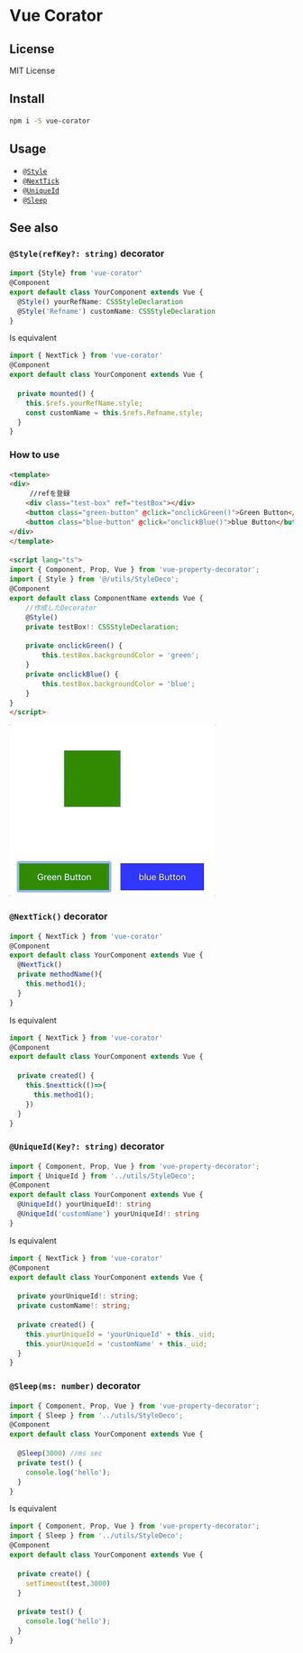 # Vue Corator


## License

MIT License

## Install

```bash
npm i -S vue-corator
```

## Usage

- [`@Style`](#Style)
- [`@NextTick`](#NextTick)
- [`@UniqueId`](#UniqueId)
- [`@Sleep`](#Sleep)

## See also

### <a id="Style"></a> `@Style(refKey?: string)` decorator

```ts
import {Style} from 'vue-corator'
@Component
export default class YourComponent extends Vue {
  @Style() yourRefName: CSSStyleDeclaration
  @Style('Refname') customName: CSSStyleDeclaration
}
```
Is equivalent

```ts
import { NextTick } from 'vue-corator'
@Component
export default class YourComponent extends Vue {

  private mounted() {
    this.$refs.yourRefName.style;
    const customName = this.$refs.Refname.style;
  }
}
```
### How to use
```html
<template>
<div>
　　　//refを登録
    <div class="test-box" ref="testBox"></div>
    <button class="green-button" @click="onclickGreen()">Green Button</button>
    <button class="blue-button" @click="onclickBlue()">blue Button</button>
</div>
</template>

<script lang="ts">
import { Component, Prop, Vue } from 'vue-property-decorator';
import { Style } from '@/utils/StyleDeco';
@Component
export default class ComponentName extends Vue {
    //作成したDecorator
    @Style()　
    private testBox!: CSSStyleDeclaration;

    private onclickGreen() {
        this.testBox.backgroundColor = 'green';
    }
    private onclickBlue() {
        this.testBox.backgroundColor = 'blue';
    }
}
</script>
```
![](/assets/style-decorator.gif)


### <a id="NextTick"></a> `@NextTick()` decorator

```ts
import { NextTick } from 'vue-corator'
@Component
export default class YourComponent extends Vue {
  @NextTick()
  private methodName(){
    this.method1();
  }
}
```
Is equivalent

```ts
import { NextTick } from 'vue-corator'
@Component
export default class YourComponent extends Vue {

  private created() {
    this.$nexttick(()=>{
      this.method1();
    })
  }
}
```

### <a id="UniqueId"></a> `@UniqueId(Key?: string)` decorator

```ts
import { Component, Prop, Vue } from 'vue-property-decorator';
import { UniqueId } from '../utils/StyleDeco';
@Component
export default class YourComponent extends Vue {
  @UniqueId() yourUniqueId!: string 
  @UniqueId('customName') yourUniqueId!: string 
}
```
Is equivalent

```ts
import { NextTick } from 'vue-corator'
@Component
export default class YourComponent extends Vue {

  private yourUniqueId!: string;
  private customName!: string;

  private created() {
    this.yourUniqueId = 'yourUniqueId' + this._uid;
    this.yourUniqueId = 'customName' + this._uid;
  }
}
```


### <a id="Sleep"></a> `@Sleep(ms: number)` decorator

```ts
import { Component, Prop, Vue } from 'vue-property-decorator';
import { Sleep } from '../utils/StyleDeco';
@Component
export default class YourComponent extends Vue {

  @Sleep(3000) //ms sec
  private test() {
    console.log('hello');
  }
}
```
Is equivalent

```ts
import { Component, Prop, Vue } from 'vue-property-decorator';
import { Sleep } from '../utils/StyleDeco';
@Component
export default class YourComponent extends Vue {

  private create() {
    setTimeout(test,3000)
  }

  private test() {
    console.log('hello');
  }
}
```